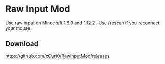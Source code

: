 # Raw Input Mod
Use raw input on Minecraft 1.8.9 and 1.12.2 . Use /rescan if you reconnect your mouse.

## Download
https://github.com/xCuri0/RawInputMod/releases